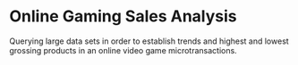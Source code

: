 # Online Gaming Sales Analysis

Querying large data sets in order to establish trends and highest and lowest grossing products in an online video game microtransactions. 
